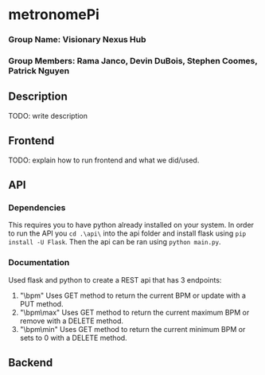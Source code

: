 # metronomePi
### Group Name: Visionary Nexus Hub
### Group Members: Rama Janco, Devin DuBois, Stephen Coomes, Patrick Nguyen

## Description
TODO: write description

## Frontend 
TODO: explain how to run frontend and what we did/used.

## API
### Dependencies
This requires you to have python already installed on your system.
In order to run the API you ```cd .\api\``` into the api folder and install flask using ```pip install -U Flask```. Then the api can be ran using ```python main.py```.

### Documentation
Used flask and python to create a REST api that has 3 endpoints:
1. "\bpm\"
Uses GET method to return the current BPM or update with a PUT method.
2. "\bpm\max\"
Uses GET method to return the current maximum BPM or remove with a DELETE method.
3. "\bpm\min\"
Uses GET method to return the current minimum BPM or sets to 0 with a DELETE method.

## Backend